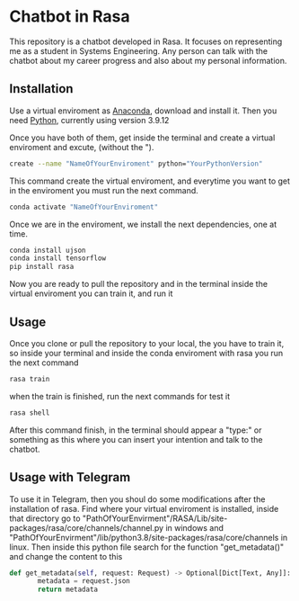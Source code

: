 # Chatbot in Rasa

This repository is a chatbot developed in Rasa. It focuses on representing me as a student in Systems Engineering. Any person can talk with the chatbot about my career progress and also about my personal information.

## Installation
Use a virtual enviroment as [Anaconda](https://www.anaconda.com/products/distribution), download and install it.
Then you need [Python](https://www.python.org/), currently using version 3.9.12

Once you have both of them, get inside the terminal and create a virtual enviroment and excute, (without the ").
```bash
create --name "NameOfYourEnviroment" python="YourPythonVersion"
```
This command create the virtual enviroment, and everytime you want to get in the enviroment you must run the next command.
```bash
conda activate "NameOfYourEnviroment"
```
Once we are in the enviroment, we install the next dependencies, one at time.
```bash
conda install ujson
conda install tensorflow
pip install rasa
```
Now you are ready to pull the repository and in the terminal inside the virtual enviroment you can train it, and run it

## Usage

Once you clone or pull the repository to your local, the you have to train it, so inside your terminal and inside the conda enviroment with rasa you run the next command
```bash
rasa train
```
when the train is finished, run the next commands for test it
```bash
rasa shell
```
After this command finish, in the terminal should appear a "type:" or something as this where you can insert your intention and talk to the chatbot.

## Usage with Telegram

To use it in Telegram, then you shoul do some modifications after the installation of rasa.
Find where your virtual enviroment is installed, inside that directory go to "PathOfYourEnvirment"/RASA/Lib/site-packages/rasa/core/channels/channel.py in windows and "PathOfYourEnvirment"/lib/python3.8/site-packages/rasa/core/channels in linux. Then inside this python file search for the function "get_metadata()" and change the content to this
```python
def get_metadata(self, request: Request) -> Optional[Dict[Text, Any]]:
       metadata = request.json
       return metadata
``` 

